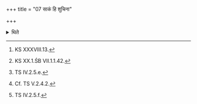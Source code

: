 +++
title = "07 साकं हि शुचिना"

+++

<details><summary>थिते</summary>

7. Having addressed the together-thrown (fires) with sākaṁ hi śucinā...[^1]; having then taken out the fire-pan from the sling,[^2] with māteva putram...[^3] he takes the sling[^4] with a verse addressed to (Agni) Vaiśvānara beginning with yadasya pāre....[^5]   

[^1]: KS XXXVIII.13.   

[^2]: KS XX.1.ŚB VII.1.1.42.   

[^3]: TS IV.2.5.e.   

[^4]: Cf. TS V.2.4.2.   

[^5]: TS IV.2.5.f. 
</details>
